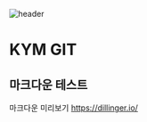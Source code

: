 ![header](https://capsule-render.vercel.app/api?text=Hello%World!&fontSize=30)
# KYM GIT
## 마크다운 테스트
마크다운 미리보기 https://dillinger.io/


